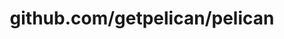 ---
layout: post
title: github.com/getpelican/pelican
categories: link
tags: [انگلیسی, برنامه‌نویسی]
---